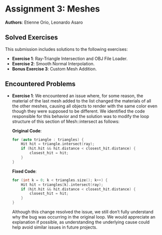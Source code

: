 # Assignment 3: Meshes

**Authors**: Etienne Orio, Leonardo Asaro

## Solved Exercises

This submission includes solutions to the following exercises:

- **Exercise 1**: Ray-Triangle Intersection and OBJ File Loader.
- **Exercise 2**: Smooth Normal Interpolation.
- **Bonus Exercise 3**: Custom Mesh Addition.

## Encountered Problems

- **Exercise 1**:
    We encountered an issue where, for some reason, the material of the last mesh added to the list changed the materials of all the other meshes, causing all objects to render with the same color even though they were supposed to be different. We identified the code responsible for this behavior and the solution was to modify the loop structure of this section of Mesh::intersect as follows:

    **Original Code**:

    ```cpp
    for (auto triangle : triangles) {
        Hit hit = triangle.intersect(ray);
        if (hit.hit && hit.distance < closest_hit.distance) {
            closest_hit = hit;
        }
    }
    ```

    **Fixed Code**:

    ```cpp
    for (int k = 0; k < triangles.size(); k++) {
        Hit hit = triangles[k].intersect(ray);
        if (hit.hit && hit.distance < closest_hit.distance) {
            closest_hit = hit;
        }
    }
    ```

    Although this change resolved the issue, we still don’t fully understand why the bug was occurring in the original loop. We would appreciate an explanation if possible, as understanding the underlying cause could help avoid similar issues in future projects.
